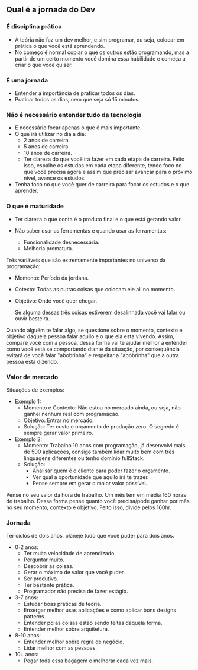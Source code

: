 ## Qual é a jornada do Dev

### É disciplina prática

- A teória não faz um dev melhor, e sim programar, ou seja, colocar em prática o que você está aprendendo.
- No começo é normal copiar o que os outros estão programando, mas a partir de um certo momento você domina essa habilidade e começa a criar o que você quiser.

### É uma jornada

- Entender a importância de praticar todos os dias.
- Praticar todos os dias, nem que seja só 15 minutos.

### Não é necessário entender tudo da tecnologia

- É necessário focar apenas o que é mais importante.
- O que irá utilizar no dia a dia:
  - 2 anos de carreira.
  - 5 anos de carreira.
  - 10 anos de carreira.
  - Ter clareza do que você irá fazer em cada etapa de carreira. Feito isso, espalhe os estudos em cada etapa diferente, tendo foco no que você precisa agora e assim que precisar avançar para o próximo nível, avance os estudos.
- Tenha foco no que você quer de carreira para focar os estudos e o que aprender.

### O que é maturidade

- Ter clareza o que conta é o produto final e o que está gerando valor.
- Não saber usar as ferramentas e quando usar as ferramentas:

  - Funcionalidade desnecessária.
  - Melhoria prematura.

Três variáveis que são extremamente importantes no universo da programação:

- Momento: Período da jordana.
- Cotexto: Todas as outras coisas que colocam ele ali no momento.
- Objetivo: Onde você quer chegar.

  Se alguma dessas três coisas estiverem desalinhada você vai falar ou ouvir besteira.

Quando alguém te falar algo, se questione sobre o momento, contexto e objetivo daquela pessoa falar aquilo e o que ela esta vivendo. Assim, compare você com a pessoa, dessa forma vai te ajudar melhor a entender como você está se comportando diante da situação, por consequência evitará de você falar "abobrinha" e respeitar a "abobrinha" que a outra pessoa está dizendo.

### Valor de mercado

Situações de exemplos:

- Exemplo 1:
  - Momento e Contexto: Não estou no mercado ainda, ou seja, não ganhei nenhum real com programação.
  - Objetivo: Entrar no mercado.
  - Solução: Ter custo e orçamento de produção zero. O segredo é sempre gerar valor primeiro.
- Exemplo 2:
  - Momento: Trabalho 10 anos com programação, já desenvolvi mais de 500 aplicações, consigo também lidar muito bem com três linguagens diferentes ou tenho domínio fullStack.
  - Solução:
    - Analisar quem é o cliente para poder fazer o orçamento.
    - Ver qual a oportunidade que aquilo irá te trazer.
    - Pense sempre em gerar o maior valor possível.

Pense no seu valor da hora de trabalho. Um mês tem em média 160 horas de trabalho. Dessa forma pense quanto você precisa/pode ganhar por mês no seu momento, contexto e objetivo. Feito isso, divide pelos 160hr.

### Jornada

Ter ciclos de dois anos, planeje tudo que você puder para dois anos.

- 0-2 anos:
  - Ter muita velocidade de aprendizado.
  - Perguntar muito.
  - Descobrir as coisas.
  - Gerar o máximo de valor que você puder.
  - Ser produtivo.
  - Ter bastante prática.
  - Programador não precisa de fazer estágio.
- 3-7 anos:
  - Estudar boas práticas de teória.
  - Enxergar melhor usas aplicações e como aplicar bons designs patterns.
  - Entender pq as coisas estão sendo feitas daquela forma.
  - Entender melhor sobre arquitetura.
- 8-10 anos:
  - Entender melhor sobre regra de negócio.
  - Lidar melhor com as pessoas.
- 10+ anos:
  - Pegar toda essa bagagem e melhorar cada vez mais.
